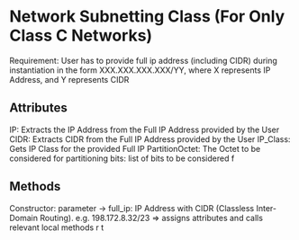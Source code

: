 # Network Subnetting Class (For Only Class C Networks)
Requirement: User has to provide full ip address (including CIDR) during instantiation in the form XXX.XXX.XXX.XXX/YY, where X represents IP Address, and Y represents CIDR

Attributes
---------------
IP: Extracts the IP Address from the Full IP Address provided by the User
CIDR: Extracts CIDR from the Full IP Address provided by the User
IP_Class: Gets IP Class for the provided Full IP
PartitionOctet: The Octet to be considered for partitioning 
bits: list of bits to be considered f


Methods
--------------


Constructor: parameter -> full_ip: IP Address with CIDR (Classless Inter-Domain Routing). e.g. 198.172.8.32/23 
  => assigns attributes and calls relevant local methods r t
